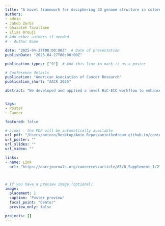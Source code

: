 ```yaml
---
title: "A novel framework for deciphering 3D genome structure in colorectal cancer"
authors:
- admin
- Jakob Zerbs  
- Ghazaleh Tavallaee
- Elias Orouji
# Add other authors if needed
# - Author Name

date: "2025-04-27T00:00:00Z"  # Date of presentation
publishDate: "2025-04-27T00:00:00Z"

publication_types: ["9"]  # Add this line to mark it as a poster

# Conference details
publication: "American Asociation of Cancer Research"
publication_short: "AACR 2025"

abstract: "We developed and applied a novel HiC-ECC workflow to enhance chromatin interaction data from 15 colorectal cancer organoid models, revealing four distinct 3D genome subtypes linked to tumor heterogeneity and metastatic potential. This approach offers new insights into CRC epigenomics and supports its integration into patient stratification and targeted therapy.."


tags:
- Poster
- Cancer

featured: false

# Links - the PDF will be automatically available
url_pdf: "/Users/aminnn/Desktop/Amin_Repos/aminthedream.github.io/content/publication/poster-4/poster.pdf"  # This will link to your local PDF file
url_poster: ""
url_slides: ""
url_video: ""

links:
- name: Link
  url: "https://aacrjournals.org/cancerres/article/85/8_Supplement_1/215/755404/Abstract-215-A-novel-framework-for-deciphering-3D"



# If you have a preview image (optional)
image:
  placement: 1
  caption: 'Poster preview'
  focal_point: "Center"
  preview_only: false

projects: []
---
```


